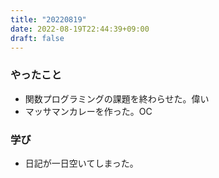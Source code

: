 ```yaml
---
title: "20220819"
date: 2022-08-19T22:44:39+09:00
draft: false
---
```


### やったこと
- 関数プログラミングの課題を終わらせた。偉い
- マッサマンカレーを作った。OC


### 学び
- 日記が一日空いてしまった。
